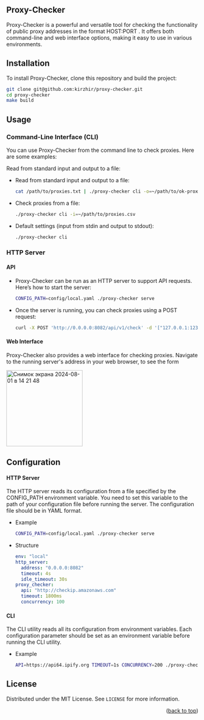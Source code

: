 ## Proxy-Checker

Proxy-Checker is a powerful and versatile tool for checking the functionality of public proxy addresses in the format HOST:PORT
. It offers both command-line and web interface options, making it easy to use in various environments.


## Installation
To install Proxy-Checker, clone this repository and build the project:
  ```sh
git clone git@github.com:kirzhir/proxy-checker.git
cd proxy-checker
make build
  ```

## Usage
### Command-Line Interface (CLI)

You can use Proxy-Checker from the command line to check proxies. Here are some examples:

Read from standard input and output to a file:
* Read from standard input and output to a file:
  ```sh
  cat /path/to/proxies.txt | ./proxy-checker cli -o=~/path/to/ok-proxies.txt
  ```
* Check proxies from a file:
  ```sh
  ./proxy-checker cli -i=~/path/to/proxies.csv
  ```
* Default settings (input from stdin and output to stdout):
  ```sh
  ./proxy-checker cli
  ```

### HTTP Server

#### API

* Proxy-Checker can be run as an HTTP server to support API requests. Here’s how to start the server:
  ```sh
  CONFIG_PATH=config/local.yaml ./proxy-checker serve
  ```
* Once the server is running, you can check proxies using a POST request:
  ```sh
  curl -X POST 'http://0.0.0.0:8082/api/v1/check' -d '["127.0.0.1:1234", "192.168.0.0:321"]'
  ```

#### Web Interface

Proxy-Checker also provides a web interface for checking proxies. Navigate to the running server's address in your web browser,  to see the form 

<img width="200" alt="Снимок экрана 2024-08-01 в 14 21 48" src="https://github.com/user-attachments/assets/4bc778f8-8f76-40d0-a1d9-587e795f07d7">


## Configuration

#### HTTP Server

The HTTP server reads its configuration from a file specified by the CONFIG_PATH environment variable. You need to set this variable to the path of your configuration file before running the server. The configuration file should be in YAML format.
* Example
  ```sh
  CONFIG_PATH=config/local.yaml ./proxy-checker serve
  ```
* Structure
  ```yaml
  env: "local"
  http_server:
    address: "0.0.0.0:8082"
    timeout: 4s
    idle_timeout: 30s
  proxy_checker:
    api: "http://checkip.amazonaws.com"
    timeout: 1800ms
    concurrency: 100
  ```

#### CLI

The CLI utility reads all its configuration from environment variables. Each configuration parameter should be set as an environment variable before running the CLI utility.
* Example
  ```sh
  API=https://api64.ipify.org TIMEOUT=1s CONCURRENCY=200 ./proxy-checker cli -v
  ```

<!-- LICENSE -->
## License

Distributed under the MIT License. See `LICENSE` for more information.

<p align="right">(<a href="#readme-top">back to top</a>)</p>
